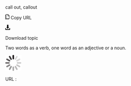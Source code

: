 # 

call out, callout

![Copy URL](media/call-out-callout/Copy.png)
Copy URL

![Download](media/call-out-callout/Download.png)

Download topic

Two words as a verb, one word as an adjective or a noun.

![In progress](media/call-out-callout/activity-large.gif)

URL :
